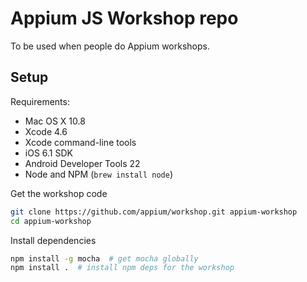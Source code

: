 Appium JS Workshop repo
========

To be used when people do Appium workshops.

Setup
-----

Requirements:
*   Mac OS X 10.8
*   Xcode 4.6
*   Xcode command-line tools
*   iOS 6.1 SDK
*   Android Developer Tools 22
*   Node and NPM (`brew install node`)

Get the workshop code
```bash
git clone https://github.com/appium/workshop.git appium-workshop
cd appium-workshop
```

Install dependencies
```bash
npm install -g mocha  # get mocha globally
npm install .  # install npm deps for the workshop
```
